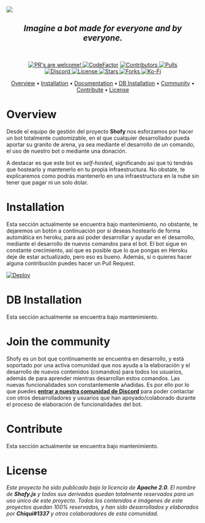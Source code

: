 <a href="https://ko-fi.com/P5P6582OC">
  <img src="https://cdn.discordapp.com/attachments/821805150087282708/863140389930270740/shofy.png">
</a>
<div align="center">
  <h2><i>Imagine a bot made for everyone and by everyone.</i></h2>
<br/>
  <p>
    <a href="https://github.com/chiquicalris-dev/shofy/pulls">
      <img src="https://img.shields.io/badge/PRs-welcome!-10AF6F" alt="PR's are welcome!" />
    </a>
<a href="https://www.codefactor.io/repository/github/shofy-js/shofy"><img src="https://www.codefactor.io/repository/github/shofy-js/shofy/badge" alt="CodeFactor" /></a>
    <a href="https://github.com/chiquicalris-dev/shofy/pulls">
      <img src="https://img.shields.io/github/contributors/shofy-js/shofy?color=10AF6F" alt="Contributors" />
    </a>
    <a href="https://github.com/chiquicalris-dev/shofy/pulls">
      <img src="https://img.shields.io/github/issues-pr/shofy-js/shofy?color=10AF6F" alt="Pulls" />
    </a>
  <br>
    <a href="https://discord.gg/3FBGND2">
      <img src="https://img.shields.io/discord/529318779620950036.svg?label=&logo=discord&logoColor=ffffff&color=5865F2&labelColor=2c2f33" alt="Discord" />
    </a>
    <a href="https://www.apache.org/licenses/LICENSE-2.0">
      <img src="https://img.shields.io/badge/License-Apache%202.0-5865F2" alt="License" />
    </a>
    <a href="https://github.com/chiquicalris-dev/shofy/stargazers">
      <img src="https://img.shields.io/github/stars/shofy-js/shofy?color=5865F2&label=Stars" alt="Stars" />
    </a>
    <a href="https://github.com/chiquicalris-dev/shofy/network/members">
      <img src="https://img.shields.io/github/forks/shofy-js/shofy?color=5865F2&label=Forks" alt="Forks" />
    </a>
    <a href="https://ko-fi.com/chiquidev">
      <img src="https://img.shields.io/badge/Support%20us%20on-ko--fi-red" alt="Ko-Fi" />
    </a>
 </p>
  <p align="center">
    <a href="#overview">Overview</a>
    • <a href="#installation">Installation</a>
    • <a href="">Documentation</a>
    • <a href="#DB Installation">DB Installation</a>
    • <a href="#join the community">Community</a>
    • <a href="#Contribute">Contribute</a>
    • <a href="#license">License</a>
  </p>
</div>

# Overview

Desde el equipo de gestión del proyecto **Shofy** nos esforzamos por hacer un bot totalmente customizable, en el que cualquier desarrollador pueda aportar su granito de arena, ya sea mediante el desarrollo de un comando, el uso de nuestro bot o mediante una donación.

A destacar es que este bot es _self-hosted_, significando así que tú tendrás que hostearlo y mantenerlo en tu propia infraestructura. No obstate, te explicaremos como podrás mantenerlo en una infraestructura en la nube sin tener que pagar ni un solo dolar.

# Installation

Esta sección actualmente se encuentra bajo mantenimiento, no obstante, te dejaremos un botón a continuación por si deseas hostearlo de forma automática en heroku, para así poder desarrollar y ayudar en el desarrollo, mediante el desarrollo de nuevos comandos para el bot. El bot sigue en constante crecimiento, así que es posible que lo que pongas en Heroku deje de estar actualizado, pero eso es bueno. Además, si o quieres hacer alguna contribución puedes hacer un Pull Request.

<a href="https://heroku.com/deploy">
  <img src="https://img.shields.io/badge/Deploy-to%20heroku!-3B2F63" alt="Deploy">
</a>

# DB Installation

Esta sección actualmente se encuentra bajo mantenimiento.

# Join the community

Shofy es un bot que continuamente se encuentra en desarrollo, y está soportado por una activa comunidad que nos ayuda a la elaboración y el desarrollo de nuevos contenidos (comandos) para todos los usuarios, además de para aprender mientras desarrollan estos comandos. Las nuevas funcionalidades son constantemente añadidas. Es por ello por lo que puedes **[entrar a nuestra comunidad de Discord](https://discord.gg/Chiqui)** para poder contactar con otros desarrolladores y usuarios que han apoyado/colaborado durante el proceso de elaboración de funcionalidades del bot.

# Contribute

Esta sección actualmente se encuentra bajo mantenimiento.

# License

_Este proyecto ha sido publicado bajo la licencia de **Apache 2.0**. El nombre de **Shofy.js** y todos sus derivados quedan totalmente reservados para un uso único de este proyecto. Todos los contenidos e imágenes de este proyectos quedan 100% reservados, y han sido desarrollados y elaborados por **Chiqui#1337** y otros colaboradores de esta comunidad._
